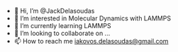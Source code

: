 - 👋 Hi, I’m @JackDelasoudas
- 👀 I’m interested in Molecular Dynamics with LAMMPS
- 🌱 I’m currently learning LAMMPS
- 💞️ I’m looking to collaborate on ...
- 📫 How to reach me iakovos.delasoudas@gmail.com

<!---
JackDelasoudas/JackDelasoudas is a ✨ special ✨ repository because its `README.md` (this file) appears on your GitHub profile.
You can click the Preview link to take a look at your changes.
--->
